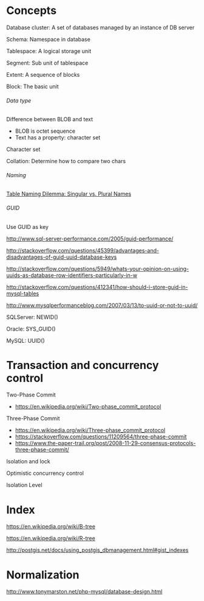 # Concepts

Database cluster: A set of databases managed by an instance of DB server

Schema: Namespace in database

Tablespace: A logical storage unit

Segment: Sub unit of tablespace

Extent: A sequence of blocks

Block: The basic unit

###### Data type

Difference between BLOB and text
- BLOB is octet sequence
- Text has a property: character set

Character set

Collation: Determine how to compare two chars

###### Naming

[Table Naming Dilemma: Singular vs. Plural Names](https://stackoverflow.com/questions/338156/table-naming-dilemma-singular-vs-plural-names)

###### GUID

Use GUID as key

http://www.sql-server-performance.com/2005/guid-performance/

http://stackoverflow.com/questions/45399/advantages-and-disadvantages-of-guid-uuid-database-keys

http://stackoverflow.com/questions/5949/whats-your-opinion-on-using-uuids-as-database-row-identifiers-particularly-in-w

http://stackoverflow.com/questions/412341/how-should-i-store-guid-in-mysql-tables

http://www.mysqlperformanceblog.com/2007/03/13/to-uuid-or-not-to-uuid/

SQLServer: NEWID()

Oracle: SYS_GUID()

MySQL: UUID()




# Transaction and concurrency control

Two-Phase Commit
- https://en.wikipedia.org/wiki/Two-phase_commit_protocol

Three-Phase Commit
- https://en.wikipedia.org/wiki/Three-phase_commit_protocol
- https://stackoverflow.com/questions/11209564/three-phase-commit
- https://www.the-paper-trail.org/post/2008-11-29-consensus-protocols-three-phase-commit/

Isolation and lock

Optimistic concurrency control

Isolation Level




# Index

https://en.wikipedia.org/wiki/B-tree

https://en.wikipedia.org/wiki/R-tree

http://postgis.net/docs/using_postgis_dbmanagement.html#gist_indexes




# Normalization

http://www.tonymarston.net/php-mysql/database-design.html
